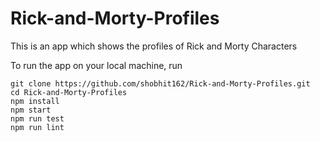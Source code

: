 # Rick-and-Morty-Profiles
This is an app which shows the profiles of Rick and Morty Characters

To run the app on your local machine, run

```
git clone https://github.com/shobhit162/Rick-and-Morty-Profiles.git
cd Rick-and-Morty-Profiles
npm install
npm start
npm run test
npm run lint
```
